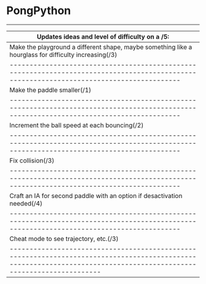# PongPython
-------------------------------------------------------------------------------------------------------------------------------------------------------------------------
|Updates ideas and level of difficulty on a /5:
|-----------------------------------------------------------------------------------------------------------------------------------------
|Make the playground a different shape, maybe something like a hourglass for difficulty increasing(/3)
|-----------------------------------------------------------------------------------------------------------------------------------------
|Make the paddle smaller(/1)
|-----------------------------------------------------------------------------------------------------------------------------------------
|Increment the ball speed at each bouncing(/2)
|-----------------------------------------------------------------------------------------------------------------------------------------
|Fix collision(/3)
|-----------------------------------------------------------------------------------------------------------------------------------------
|Craft an IA for second paddle with an option if desactivation needed(/4)
|-----------------------------------------------------------------------------------------------------------------------------------------
|Cheat mode to see trajectory, etc.(/3)
|--------------------------------------------------------------------------------------------------------------------------------------------------------------------
    

